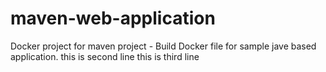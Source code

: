 # maven-web-application
Docker project for maven project - Build Docker file for sample jave based application.
this is second line
this is third line

